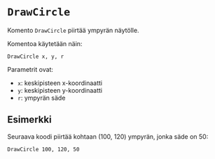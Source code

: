 `DrawCircle`
==========

Komento `DrawCircle` piirtää ympyrän näytölle.

Komentoa käytetään näin:

    DrawCircle x, y, r
    
Parametrit ovat:

* `x`: keskipisteen x-koordinaatti
* `y`: keskipisteen y-koordinaatti
* `r`: ympyrän säde

Esimerkki
----------

Seuraava koodi piirtää kohtaan (100, 120) ympyrän, jonka säde on 50:

    DrawCircle 100, 120, 50